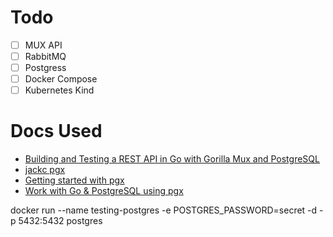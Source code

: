 # Todo
- [ ] MUX API
- [ ] RabbitMQ
- [ ] Postgress
- [ ] Docker Compose
- [ ] Kubernetes Kind 

# Docs Used
- [Building and Testing a REST API in Go with Gorilla Mux and PostgreSQL](https://semaphoreci.com/community/tutorials/building-and-testing-a-rest-api-in-go-with-gorilla-mux-and-postgresql)
- [jackc pgx](https://github.com/jackc/pgx)
- [Getting started with pgx](https://github.com/jackc/pgx/wiki/Getting-started-with-pgx-through-database-sql)
- [Work with Go & PostgreSQL using pgx](https://medium.com/geekculture/work-with-go-postgresql-using-pgx-caee4573672)


 docker run --name testing-postgres -e POSTGRES_PASSWORD=secret -d -p 5432:5432 postgres